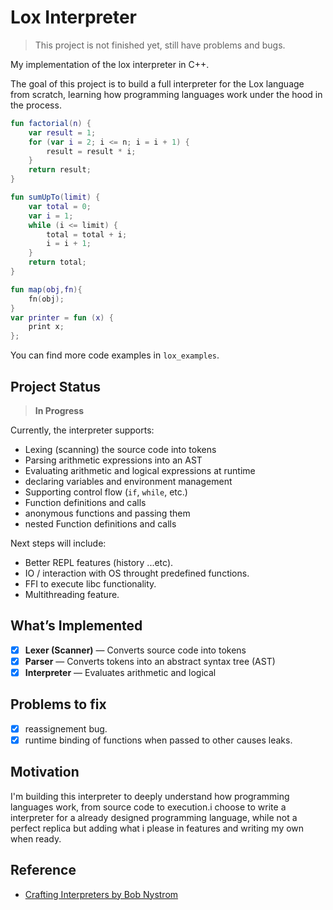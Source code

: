 # Lox Interpreter
> This project is not finished yet, still have problems and bugs.

My implementation of the lox interpreter in C++.

The goal of this project is to build a full interpreter for the Lox language from scratch, learning how programming languages work under the hood in the process.

```kotlin
fun factorial(n) {
    var result = 1;
    for (var i = 2; i <= n; i = i + 1) {
        result = result * i;
    }
    return result;
}

fun sumUpTo(limit) {
    var total = 0;
    var i = 1;
    while (i <= limit) {
        total = total + i;
        i = i + 1;
    }
    return total;
}

fun map(obj,fn){
    fn(obj);
}
var printer = fun (x) {
    print x;
};

```

You can find more code examples in `lox_examples`.

## Project Status

> **In Progress**

Currently, the interpreter supports:
- Lexing (scanning) the source code into tokens
- Parsing arithmetic expressions into an AST
- Evaluating arithmetic and logical expressions at runtime
- declaring variables and environment management
- Supporting control flow (`if`, `while`, etc.)
- Function definitions and calls
- anonymous functions and passing them
- nested Function definitions and calls

Next steps will include:

- Better REPL features (history ...etc).
- IO / interaction with OS throught predefined functions.
- FFI to execute libc functionality.
- Multithreading feature.

## What’s Implemented

- [x] **Lexer (Scanner)** — Converts source code into tokens
- [x] **Parser** — Converts tokens into an abstract syntax tree (AST)
- [x] **Interpreter** — Evaluates arithmetic and logical  

## Problems to fix 
- [X] reassignement bug.
- [X] runtime binding of functions when passed to other causes leaks.

## Motivation

I'm building this interpreter to deeply understand how programming languages work, from source code to execution.i choose to write a interpreter for a already designed programming language, while not a perfect replica but adding what i please in features and writing my own when ready. 
## Reference

- [Crafting Interpreters by Bob Nystrom](https://craftinginterpreters.com/)
